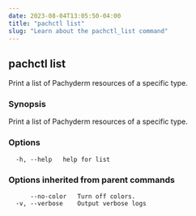 ```yaml
---
date: 2023-08-04T13:05:50-04:00
title: "pachctl list"
slug: "Learn about the pachctl_list command"
---
```


## pachctl list

Print a list of Pachyderm resources of a specific type.

### Synopsis

Print a list of Pachyderm resources of a specific type.

### Options

```
  -h, --help   help for list
```

### Options inherited from parent commands

```
      --no-color   Turn off colors.
  -v, --verbose    Output verbose logs
```

